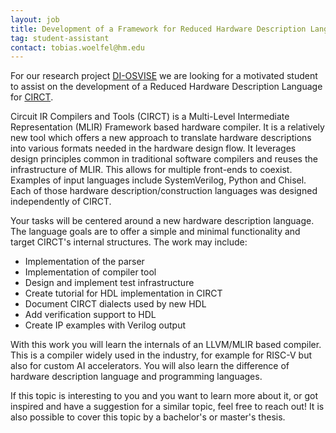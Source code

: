 ```yaml
---
layout: job
title: Development of a Framework for Reduced Hardware Description Language for CIRCT
tag: student-assistant
contact: tobias.woelfel@hm.edu
---
```


For our research project [DI-OSVISE](/projects/osvise) we are looking for a
motivated student to assist on the development of a Reduced Hardware Description
Language for [CIRCT](https://circt.llvm.org/).

Circuit IR Compilers and Tools (CIRCT) is a Multi-Level Intermediate
Representation (MLIR) Framework based hardware compiler.
It is a relatively new tool which offers a new approach to translate hardware
descriptions into various formats needed in the hardware design flow.
It leverages design principles common in traditional software compilers and
reuses the infrastructure of MLIR. This allows for multiple front-ends to coexist.
Examples of input languages include SystemVerilog, Python and Chisel.
Each of those hardware description/construction languages was designed
independently of CIRCT.

Your tasks will be centered around a new hardware description language. The
language goals are to offer a simple and minimal functionality and target
CIRCT's internal structures. The work may include:
- Implementation of the parser
- Implementation of compiler tool
- Design and implement test infrastructure
- Create tutorial for HDL implementation in CIRCT
- Document CIRCT dialects used by new HDL
- Add verification support to HDL
- Create IP examples with Verilog output

With this work you will learn the internals of an LLVM/MLIR based compiler. This
is a compiler widely used in the industry, for example for RISC-V but also for
custom AI accelerators. You will also learn the difference of hardware
description language and programming languages.

If this topic is interesting to you and you want to learn more about it, or got
inspired and have a suggestion for a similar topic, feel free to reach out!
It is also possible to cover this topic by a bachelor's or master's thesis.
